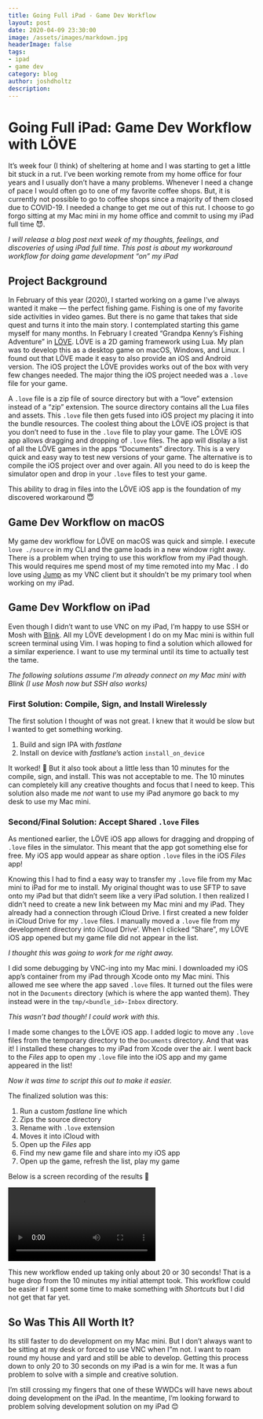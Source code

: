 ```yaml
---
title: Going Full iPad - Game Dev Workflow
layout: post
date: 2020-04-09 23:30:00
image: /assets/images/markdown.jpg
headerImage: false
tags:
- ipad
- game dev
category: blog
author: joshdholtz
description: 
---
```


# Going Full iPad: Game Dev Workflow with LÖVE

It’s week four (I think) of sheltering at home and I was starting to get a little bit stuck in a rut. I’ve been working remote from my home office for four years and I usually don’t have a many problems. Whenever I need a change of pace I would often go to one of my favorite coffee shops. But, it is currently not possible to go to coffee shops since a majority of them closed due to COVID-19. I needed a change to get me out of this rut. I choose to go forgo sitting at my Mac mini in my home office and commit to using my iPad full time 😈.

_I will release a blog post next week of my thoughts, feelings, and discoveries of using iPad full time. This post is about my workaround workflow for doing game development “on” my iPad_

## Project Background

In February of this year (2020), I started working on a game I’ve always wanted it make — the perfect fishing game. Fishing is one of my favorite side activities in video games. But there is no game that takes that side quest and turns it into the main story. I contemplated starting this game myself for many months. In February I created “Grandpa Kenny’s Fishing Adventure” in [LÖVE](https://love2d.org). LÖVE is a 2D gaming framework using Lua. My plan was to develop this as a desktop game on macOS, Windows, and Linux. I found out that LÖVE made it easy to also provide an iOS and Android version. The iOS project the LÖVE provides works out of the box with very few changes needed. The major thing the iOS project needed was a `.love` file for your game.

A `.love` file is a zip file of source directory but with a “love” extension instead of a “zip” extension. The source directory contains all the Lua files and assets. This `.love` file then gets fused into iOS project my placing it into the bundle resources. The coolest thing about the LÖVE iOS project is that you don’t need to fuse in the `.love` file to play your game. The LÖVE iOS app allows dragging and dropping of `.love` files. The app will display a list of all the LÖVE games in the apps “Documents” directory. This is a very quick and easy way to test new versions of your game. The alternative is to compile the iOS project over and over again. All you need to do is keep the simulator open and drop in your `.love` files to test your game.

This ability to drag in files into the LÖVE iOS app is the foundation of my discovered workaround 😇

## Game Dev Workflow on macOS

My game dev workflow for LÖVE on macOS was quick and simple. I execute `love ./source` in my CLI and the game loads in a new window right away. There is a problem when trying to use this workflow from my iPad though. This would requires me spend most of my time remoted into my Mac . I do love using [Jump](https://jumpdesktop.com) as my VNC client but it shouldn’t be my primary tool when working on my iPad.

## Game Dev Workflow on iPad

Even though I didn’t want to use VNC on my iPad, I’m happy to use SSH or Mosh with [Blink](https://blink.sh). All my LÖVE development I do on my Mac mini is within full screen terminal using Vim. I was hoping to find a solution which allowed for a similar experience. I want to use my terminal until its time to actually test the tame.

_The following solutions assume I’m already connect on my Mac mini with Blink (I use Mosh now but SSH also works)_

### First Solution: Compile, Sign, and Install Wirelessly

The first solution I thought of was not great. I knew that it would be slow but I wanted to get something working.

1. Build and sign IPA with _fastlane_
2. Install on device with _fastlane_’s action `install_on_device`

It worked! 🥳 But it also took about a little less than 10 minutes for the compile, sign, and install. This was not acceptable to me. The 10 minutes can completely kill any creative thoughts and focus that I need to keep. This solution also made me _not_ want to use my iPad anymore go back to my desk to use my Mac mini.

### Second/Final Solution: Accept Shared `.love` Files

As mentioned earlier, the LÖVE iOS app allows for dragging and dropping of `.love` files in the simulator. This meant that the app got something else for free. My iOS app would appear as share option `.love` files in the iOS _Files_ app!

Knowing this I had to find a easy way to transfer my `.love` file from my Mac mini to iPad for me to install. My original thought was to use SFTP to save onto my iPad but that didn’t seem like a very iPad solution. I then realized I didn’t need to create a new link between my Mac mini and my iPad. They already had a connection through iCloud Drive. I first created a new folder in iCloud Drive for my `.love` files.  I manually moved a `.love` file from my development directory into iCloud Drive’. When I clicked “Share”, my LÖVE iOS app opened but my game file did not appear in the list.

_I thought this was going to work for me right away._

I did some debugging by VNC-ing into my Mac mini. I downloaded my iOS app’s container from my iPad through Xcode onto my Mac mini. This allowed me see where the app saved `.love` files. It turned out the files were not in the `Documents` directory (which is where the app wanted them). They instead were in the `tmp/<bundle_id>-Inbox` directory.

_This wasn’t bad though! I could work with this._

I made some changes to the LÖVE iOS app. I added logic to move any `.love` files from the temporary directory to the `Documents` directory. And that was it! I installed these changes to my iPad from Xcode over the air. I went back to the _Files_ app to open my `.love` file into the iOS app and my game appeared in the list!

_Now it was time to script this out to make it easier._

The finalized solution was this:

1. Run a custom _fastlane_ line which
  2. Zips the source directory
  3. Rename with `.love` extension
  4. Moves it into iCloud with 
2. Open up the _Files_ app
3. Find my new game file and share into my iOS app
4. Open up the game, refresh the list, play my game

Below is a screen recording of the results 🥰

![Screen recording](/images/love2d_ios_screen_recording.mp4)

This new workflow ended up taking only about 20 or 30 seconds! That is a huge drop from the 10 minutes my initial attempt took. This workflow could be easier if I spent some time to make something with _Shortcuts_ but I did not get that far yet.

## So Was This All Worth It?

Its still faster to do development on my Mac mini. But I don’t always want to be sitting at my desk or forced to use VNC when I”m not. I want to roam round my house and yard and still be able to develop. Getting this process down to only 20 to 30 seconds on my iPad is a win for me. It was a fun problem to solve with a simple and creative solution.

I’m still crossing my fingers that one of these WWDCs will have news about doing development on the iPad. In the meantime, I’m looking forward to problem solving development solution on my iPad 😊
